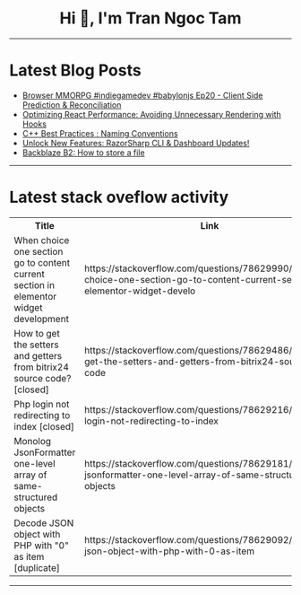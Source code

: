 <h1 align="center">Hi 👋, I'm Tran Ngoc Tam</h1>

---

# Latest Blog Posts 
<!-- BLOG-POST-LIST:START -->
- [Browser MMORPG #indiegamedev #babylonjs Ep20 - Client Side Prediction &amp; Reconciliation](https://dev.to/maiu/browser-mmorpg-indiegamedev-babylonjs-ep20-client-side-prediction-reconciliation-3fc7)
- [Optimizing React Performance: Avoiding Unnecessary Rendering with Hooks](https://dev.to/ayas_tech_2b0560ee159e661/optimizing-react-performance-avoiding-unnecessary-rendering-with-hooks-446i)
- [C++ Best Practices : Naming Conventions](https://dev.to/parthkamal/c-best-practices-naming-conventions-235m)
- [Unlock New Features: RazorSharp CLI &amp; Dashboard Updates!](https://dev.to/jwtiller_c47bdfa134adf302/unlock-new-features-razorsharp-cli-dashboard-updates-i50)
- [Backblaze B2: How to store a file](https://dev.to/artiumws/backblaze-b2-how-to-store-a-file-3obj)
<!-- BLOG-POST-LIST:END -->

---

# Latest stack oveflow activity
<table>
  <tr><th>Title</th><th>Link</th></tr>
  <!-- STACKOVERFLOW:START --><tr><td>When choice one section go to content current section in elementor widget development</td><td>https://stackoverflow.com/questions/78629990/when-choice-one-section-go-to-content-current-section-in-elementor-widget-develo</td></tr><tr><td>How to get the setters and getters from bitrix24 source code? [closed]</td><td>https://stackoverflow.com/questions/78629486/how-to-get-the-setters-and-getters-from-bitrix24-source-code</td></tr><tr><td>Php login not redirecting to index [closed]</td><td>https://stackoverflow.com/questions/78629216/php-login-not-redirecting-to-index</td></tr><tr><td>Monolog JsonFormatter one-level array of same-structured objects</td><td>https://stackoverflow.com/questions/78629181/monolog-jsonformatter-one-level-array-of-same-structured-objects</td></tr><tr><td>Decode JSON object with PHP with &quot;0&quot; as item [duplicate]</td><td>https://stackoverflow.com/questions/78629092/decode-json-object-with-php-with-0-as-item</td></tr><!-- STACKOVERFLOW:END -->
</table>

---


